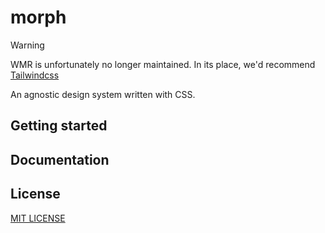 # morph
> [!WARNING]
> WMR is unfortunately no longer maintained. In its place, we'd recommend [Tailwindcss](https://tailwindcss.com)

An agnostic design system written with CSS.

## Getting started

## Documentation

## License
[MIT LICENSE](./LICENSE)
